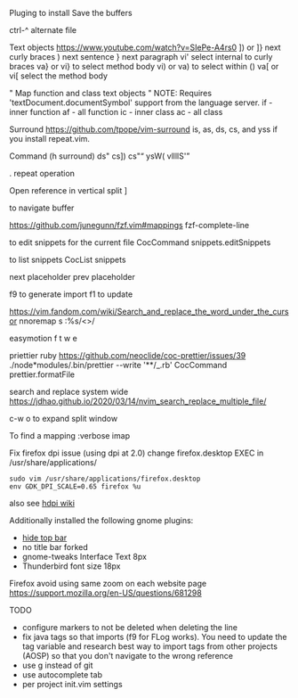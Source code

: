 Pluging to install
Save the buffers

ctrl-^ alternate file

Text objects
https://www.youtube.com/watch?v=SIePe-A4rs0
]) or ]} next curly braces
) next sentence
} next paragraph
vi' select internal to curly braces
va} or vi} to select method body
vi) or va) to select within ()
va[ or vi[ select the method body

" Map function and class text objects
" NOTE: Requires 'textDocument.documentSymbol' support from the language server.
if - inner function
af - all function
ic - inner class
ac - all class

Surround
https://github.com/tpope/vim-surround
is, as, ds, cs, and yss if you install repeat.vim.

Command (h surround)
ds"
cs])
cs"<q>
ysW(
vllllS'

. repeat operation

Open reference in vertical split
<C-w><C-v>]

<leader-b> to navigate buffer

https://github.com/junegunn/fzf.vim#mappings
fzf-complete-line
<c-x><c-l>

to edit snippets for the current file
CocCommand snippets.editSnippets

to list snippets
CocList snippets

<c-j> next placeholder
<c-k> prev placeholder

f9 to generate import f1 to update

https://vim.fandom.com/wiki/Search_and_replace_the_word_under_the_cursor
nnoremap <Leader>s :%s/\<<C-r><C-w>\>/

easymotion
<leader><leader>f
<leader><leader>t
<leader><leader>w
<leader><leader>e

priettier ruby
https://github.com/neoclide/coc-prettier/issues/39
./node\*modules/.bin/prettier --write '\*\*/\_.rb'
CocCommand prettier.formatFile

search and replace system wide
https://jdhao.github.io/2020/03/14/nvim_search_replace_multiple_file/

c-w o to expand split window

To find a mapping
:verbose imap

Fix firefox dpi issue (using dpi at 2.0)
change firefox.desktop EXEC in /usr/share/applications/

```
sudo vim /usr/share/applications/firefox.desktop
env GDK_DPI_SCALE=0.65 firefox %u
```

also see [hdpi wiki](https://wiki.archlinux.org/title/HiDPI#Firefox)

Additionally installed the following gnome plugins:

- [hide top bar][1]
- no title bar forked
- gnome-tweaks Interface Text 8px
- Thunderbird font size 18px

[1]: https://extensions.gnome.org/extension/545/hide-top-bar/

Firefox avoid using same zoom on each website page
https://support.mozilla.org/en-US/questions/681298

TODO

- configure markers to not be deleted when deleting the line
- fix java tags so that imports (f9 for FLog works). You need to update the tag variable and research best way to import tags from other projects (AOSP) so that you don't navigate to the wrong reference
- use g instead of git
- use autocomplete tab
- per project init.vim settings
